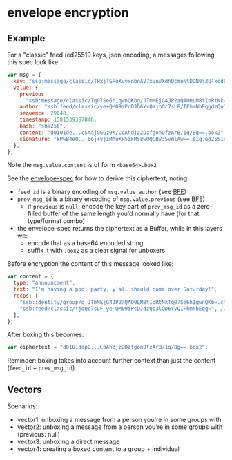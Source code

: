 # envelope encryption

## Example

For a "classic" feed (ed25519 keys, json encoding, a messages following this spec look like:

```js
var msg = {
  key: "ssb:message/classic/THxjTGPuXvvxnbnAV7xVuVXdhDcmoNtDDN0j3UTxcd8=",
  value: {
    previous:
      "ssb:message/classic/Tq07Se6h1qwnQKbg/JTmMEjG4JP2aQAO0LM8tIoRtNk=",
    author: "ssb:feed/classic/ye+QM09iPcDJD6YvQYjoQc7sLF/IFhmNbEqgdzQo3lQ=",
    sequence: 29048,
    timestamp: 1581539387846,
    hash: "sha256",
    content: "d01U1de...cSAajGGGz9K/CoAhdjz2DzfgonOfzArB/1q/Bg==.box2", // <<<
    signature: "kPwB4e0...6oj+yjiMhuKH5iFMS8wOQCBV3SvmlAw==.sig.ed25519",
  },
};
```

Note the `msg.value.content` is of form `<base64>.box2`

See the [envelope-spec](https://github.com/ssbc/envelope-spec) for how to derive this ciphertext, noting:

- `feed_id` is a binary encoding of `msg.value.author` (see [BFE])
- `prev_msg_id` is a binary encoding of `msg.value.previous` (see [BFE])
  - if `previous` is `null`, encode the key part of `prev_msg_id` as a zero-filled buffer of the same length you'd normally have (for that type/format combo)
- the envelope-spec returns the ciphertext as a Buffer, while in this layers we:
  - encode that as a base64 encoded string
  - suffix it with `.box2` as a clear signal for unboxers

Before encryption the content of this message looked like:

```js
var content = {
  type: "announcment",
  text: "I'm having a pool party, y'all should come over Saturday!",
  recps: [
    "ssb:identity/group/g_JTmMEjG4JP2aQAO0LM8tIoRtNkTq07Se6h1qwnQKb=.cloaked", // a group_id
    "ssb:feed/classic/YjoQc7sLF_ye-QM09iPcDJdzQo3lQD6YvQIFhmNbEqg=", // a feed_id
  ],
};
```

After boxing this becomes:

```js
var ciphertext = "d01U1depQ...CoAhdjz2DzfgonOfzArB/1q/Bg==.box2";
```

Reminder: boxing takes into account further context than just the content (`feed_id` + `prev_msg_id`)

## Vectors

Scenarios:

- vector1: unboxing a message from a person you're in some groups with
- vector2: unboxing a message from a person you're in some groups with (previous: null)
- vector3: unboxing a direct message
- vector4: creating a boxed content to a group + individual

[bfe]: https://github.com/ssb-ngi-pointer/ssb-bfe-spec

